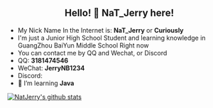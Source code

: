 ### <h2 align="center">Hello! 👋 NaT_Jerry here!</h2>

- My Nick Name In the Internet is: **NaT_Jerry** or **Curiously**
- I'm just a Junior High School Student and learning knowledge in GuangZhou BaiYun Middle School Right now
- You can contact me by QQ and Wechat, or Discord
- QQ: **3181474546**
- WeChat: **JerryNB1234**
- Discord: <Nothing Now>
- 🌱 I’m learning **Java**
  
[![NatJerry's github stats](https://github-readme-stats.vercel.app/api?username=natjerry&role=ORGANIZATION_MEMBER,OWNER,COLLABORATOR&&bg_color=30,e96443,904e95&title_color=fff&text_color=fff)](https://github.com/anuraghazra/github-readme-stats)

<!--
**NatJerry/NatJerry** is a ✨ _special_ ✨ repository because its `README.md` (this file) appears on your GitHub profile.

Here are some ideas to get you started:

- 🔭 I’m currently working on ...
- 🌱 I’m currently learning ...
- 👯 I’m looking to collaborate on ...
- 🤔 I’m looking for help with ...
- 💬 Ask me about ...
- 📫 How to reach me: ...
- 😄 Pronouns: ...
- ⚡ Fun fact: ...
-->
